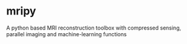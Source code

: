 # mripy
A python based MRI reconstruction toolbox with compressed sensing, parallel imaging and machine-learning functions
